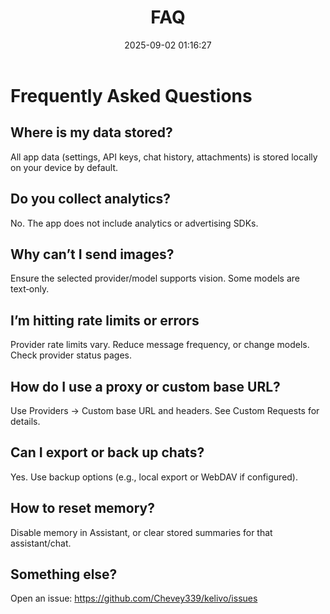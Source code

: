 ﻿---
title: FAQ
date: 2025-09-02 01:16:27
---

# Frequently Asked Questions

## Where is my data stored?
All app data (settings, API keys, chat history, attachments) is stored locally on your device by default.

## Do you collect analytics?
No. The app does not include analytics or advertising SDKs.

## Why can’t I send images?
Ensure the selected provider/model supports vision. Some models are text‑only.

## I’m hitting rate limits or errors
Provider rate limits vary. Reduce message frequency, or change models. Check provider status pages.

## How do I use a proxy or custom base URL?
Use Providers → Custom base URL and headers. See Custom Requests for details.

## Can I export or back up chats?
Yes. Use backup options (e.g., local export or WebDAV if configured).

## How to reset memory?
Disable memory in Assistant, or clear stored summaries for that assistant/chat.

## Something else?
Open an issue: https://github.com/Chevey339/kelivo/issues

